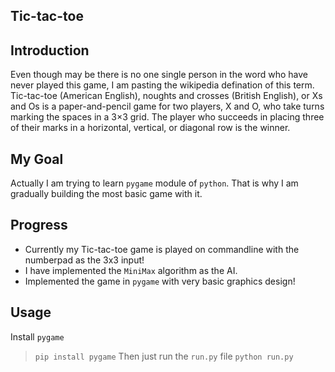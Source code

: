 Tic-tac-toe
-----------
Introduction
------------
Even though may be there is no one single person in the word who have never played this game, I am pasting the wikipedia defination of this term.
Tic-tac-toe (American English), noughts and crosses (British English), or Xs and Os is a paper-and-pencil game for two players, X and O, who take turns marking the spaces in a 3×3 grid. The player who succeeds in placing three of their marks in a horizontal,
vertical, or diagonal row is the winner.

My Goal
-------

Actually I am trying to learn `pygame` module of `python`. That is why I am gradually building the most basic game with it.

Progress
---------
- Currently my Tic-tac-toe game is played on commandline with the numberpad as the 3x3 input!
- I have implemented the `MiniMax` algorithm as the AI.
- Implemented the game in `pygame` with very basic graphics design!

Usage
-----
Install `pygame`
>`pip install pygame`
Then just run the `run.py` file
>`python run.py`